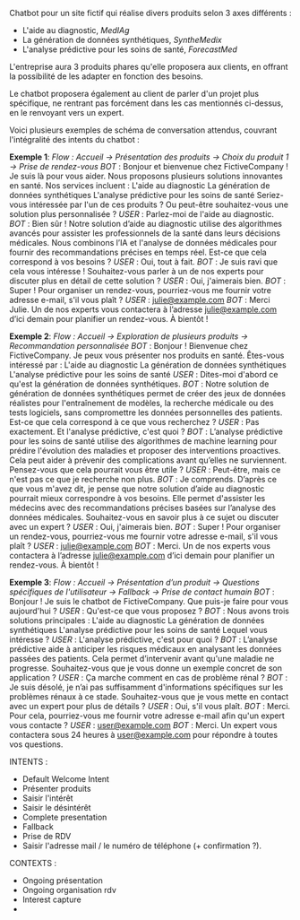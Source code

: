 Chatbot pour un site fictif qui réalise divers produits selon 3 axes différents :
- L'aide au diagnostic,  *MedIAg*
- La génération de données synthétiques, *SyntheMedix*
- L'analyse prédictive pour les soins de santé, *ForecastMed*

L'entreprise aura 3 produits phares qu'elle proposera aux clients, en offrant la possibilité de les adapter en fonction des besoins.

Le chatbot proposera également au client de parler d'un projet plus spécifique, ne rentrant pas forcément dans les cas mentionnés ci-dessus, en le renvoyant vers un expert.

Voici plusieurs exemples de schéma de conversation attendus, couvrant l'intégralité des intents du chatbot :

**Exemple 1**:
*Flow : Accueil → Présentation des produits → Choix du produit 1 → Prise de rendez-vous*
*BOT* : Bonjour et bienvenue chez FictiveCompany ! Je suis là pour vous aider.  Nous proposons plusieurs solutions innovantes en santé. Nos services incluent :
L'aide au diagnostic
La génération de données synthétiques
L'analyse prédictive pour les soins de santé
Seriez-vous intéressée par l'un de ces produits ? Ou peut-être souhaitez-vous une solution plus personnalisée ?
*USER* : Parlez-moi de l'aide au diagnostic.
*BOT* : Bien sûr ! Notre solution d’aide au diagnostic utilise des algorithmes avancés pour assister les professionnels de la santé dans leurs décisions médicales. Nous combinons l’IA et l'analyse de données médicales pour fournir des recommandations précises en temps réel.
Est-ce que cela correspond à vos besoins ?
*USER* : Oui, tout à fait.
*BOT* : Je suis ravi que cela vous intéresse ! Souhaitez-vous parler à un de nos experts pour discuter plus en détail de cette solution ?
*USER* : Oui, j'aimerais bien.
*BOT* : Super ! Pour organiser un rendez-vous, pourriez-vous me fournir votre adresse e-mail, s'il vous plaît ?
*USER* : julie@example.com
*BOT* : Merci Julie. Un de nos experts vous contactera à l’adresse julie@example.com d’ici demain pour planifier un rendez-vous. À bientôt !


**Exemple 2**:
*Flow : Accueil → Exploration de plusieurs produits → Recommandation personnalisée*
*BOT* : Bonjour ! Bienvenue chez FictiveCompany. Je peux vous présenter nos produits en santé. Êtes-vous intéressé par :
L'aide au diagnostic
La génération de données synthétiques
L'analyse prédictive pour les soins de santé
*USER* : Dites-moi d'abord ce qu'est la génération de données synthétiques.
*BOT* : Notre solution de génération de données synthétiques permet de créer des jeux de données réalistes pour l'entraînement de modèles, la recherche médicale ou des tests logiciels, sans compromettre les données personnelles des patients.
Est-ce que cela correspond à ce que vous recherchez ?
*USER* : Pas exactement. Et l'analyse prédictive, c'est quoi ?
*BOT* : L’analyse prédictive pour les soins de santé utilise des algorithmes de machine learning pour prédire l'évolution des maladies et proposer des interventions proactives. Cela peut aider à prévenir des complications avant qu’elles ne surviennent.
Pensez-vous que cela pourrait vous être utile ?
*USER* : Peut-être, mais ce n'est pas ce que je recherche non plus.
*BOT* : Je comprends. D’après ce que vous m'avez dit, je pense que notre solution d’aide au diagnostic pourrait mieux correspondre à vos besoins. Elle permet d'assister les médecins avec des recommandations précises basées sur l’analyse des données médicales.
Souhaitez-vous en savoir plus à ce sujet ou discuter avec un expert ?
*USER* : Oui, j'aimerais bien.
*BOT* : Super ! Pour organiser un rendez-vous, pourriez-vous me fournir votre adresse e-mail, s'il vous plaît ?
*USER* : julie@example.com
*BOT* : Merci. Un de nos experts vous contactera à l’adresse julie@example.com d’ici demain pour planifier un rendez-vous. À bientôt !

**Exemple 3**:
*Flow : Accueil → Présentation d’un produit → Questions spécifiques de l'utilisateur → Fallback → Prise de contact humain*
*BOT* : Bonjour ! Je suis le chatbot de FictiveCompany. Que puis-je faire pour vous aujourd'hui ?
*USER* : Qu'est-ce que vous proposez ?
*BOT* : Nous avons trois solutions principales :
L'aide au diagnostic
La génération de données synthétiques
L'analyse prédictive pour les soins de santé
Lequel vous intéresse ?
*USER* : L'analyse prédictive, c'est pour quoi ?
*BOT* : L’analyse prédictive aide à anticiper les risques médicaux en analysant les données passées des patients. Cela permet d’intervenir avant qu'une maladie ne progresse. Souhaitez-vous que je vous donne un exemple concret de son application ?
*USER* : Ça marche comment en cas de problème rénal ?
*BOT* : Je suis désolé, je n’ai pas suffisamment d'informations spécifiques sur les problèmes rénaux à ce stade. Souhaitez-vous que je vous mette en contact avec un expert pour plus de détails ?
*USER* : Oui, s'il vous plaît.
*BOT* : Merci. Pour cela, pourriez-vous me fournir votre adresse e-mail afin qu'un expert vous contacte ?
*USER* : user@example.com
*BOT* : Merci. Un expert vous contactera sous 24 heures à user@example.com pour répondre à toutes vos questions.

INTENTS : 
- Default Welcome Intent
- Présenter produits
- Saisir l'intérêt 
- Saisir le désintérêt
- Complete presentation
- Fallback 
- Prise de RDV
- Saisir l'adresse mail / le numéro de téléphone (+ confirmation ?).

CONTEXTS : 
- Ongoing présentation
- Ongoing organisation rdv
- Interest capture
- 
